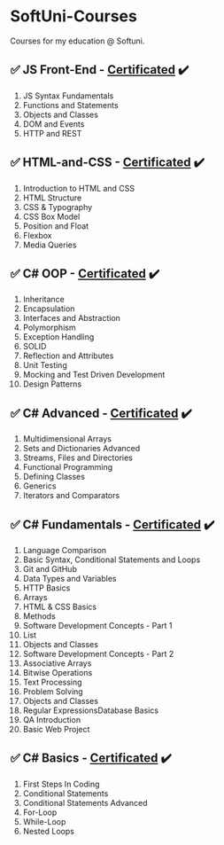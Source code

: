 # SoftUni-Courses
Courses for my education @ Softuni.

## :white_check_mark: JS Front-End - [Certificated](https://softuni.bg/certificates/details/181293/aa9f193c) :heavy_check_mark:
01. JS Syntax Fundamentals
02. Functions and Statements
03. Objects and Classes
04. DOM and Events	
05. HTTP and REST

## :white_check_mark: HTML-and-CSS - [Certificated](https://softuni.bg/certificates/details/174760/bba8ef08) :heavy_check_mark:
01. Introduction to HTML and CSS
02. HTML Structure
03. CSS & Typography
04. CSS Box Model	
05. Position and Float
06. Flexbox
07. Media Queries

## :white_check_mark: C# OOP - [Certificated](https://softuni.bg/certificates/details/169611/1acdbac1) :heavy_check_mark:
01. Inheritance
02. Encapsulation
03. Interfaces and Abstraction
04. Polymorphism
05. Exception Handling	
06. SOLID
07. Reflection and Attributes
08. Unit Testing
09. Mocking and Test Driven Development
10. Design Patterns

## :white_check_mark: C# Advanced - [Certificated](https://softuni.bg/certificates/details/169502/fe943dd4) :heavy_check_mark:
01. Multidimensional Arrays
02. Sets and Dictionaries Advanced
03. Streams, Files and Directories
04. Functional Programming	
05. Defining Classes
06. Generics
07. Iterators and Comparators

## :white_check_mark: C# Fundamentals - [Certificated](https://softuni.bg/certificates/details/169444/7000c0d0) :heavy_check_mark:
01. Language Comparison
02. Basic Syntax, Conditional Statements and Loops
03. Git and GitHub
04. Data Types and Variables	
05. HTTP Basics
06. Arrays
07. HTML & CSS Basics
08. Methods
09. Software Development Concepts - Part 1
10. List	
11. Objects and Classes
12. Software Development Concepts - Part 2
13. Associative Arrays
14. Bitwise Operations
15. Text Processing
16. Problem Solving	
17. Objects and Classes
18. Regular ExpressionsDatabase Basics
19. QA Introduction
20. Basic Web Project

## :white_check_mark: C# Basics - [Certificated](https://softuni.bg/certificates/details/124142/936bc4d9) :heavy_check_mark:
01. First Steps In Coding
02. Conditional Statements
03. Conditional Statements Advanced
04. For-Loop	
05. While-Loop
06. Nested Loops
